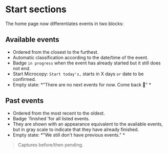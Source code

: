 # Start sections

The home page now differentiates events in two blocks:

## Available events
- Ordered from the closest to the furthest.
- Automatic classification according to the date/time of the event.
- Badge `in progress` when the event has already started but it still does not end.
- Start Microcopy: `Start today's,` starts in X days `or` date to be confirmed.
- Empty state: *"There are no next events for now. Come back 👀" *

## Past events
- Ordered from the most recent to the oldest.
- Badge `finished 'for all listed events.
- They are shown with an appearance equivalent to the available events, but in gray scale to indicate that they have already finished.
- Empty state: *"We still don't have previous events." *

> Captures before/then pending.